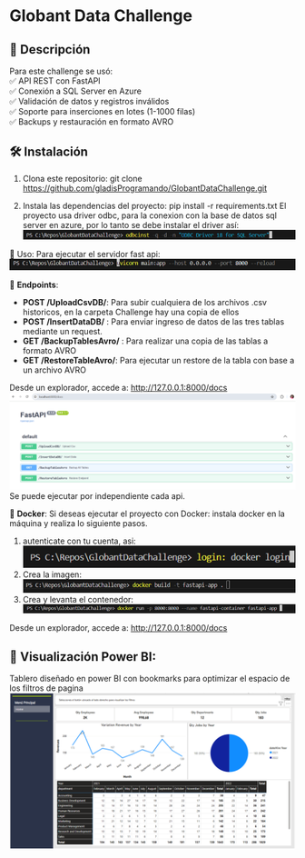 # Globant Data Challenge

## 🚀 Descripción
Para este challenge se usó:  
✅ API REST con FastAPI  
✅ Conexión a SQL Server en Azure  
✅ Validación de datos y registros inválidos  
✅ Soporte para inserciones en lotes (1-1000 filas)  
✅ Backups y restauración en formato AVRO 

## 🛠️ Instalación
1. Clona este repositorio:
   git clone https://github.com/gladisProgramando/GlobantDataChallenge.git

2. Instala las dependencias del proyecto:
pip install -r requirements.txt
El proyecto usa driver odbc, para la conexion con la base de datos sql server en azure, por lo tanto se debe instalar el driver así:
![alt text](/images/image-2.png)

🚀 Uso:
Para ejecutar el servidor fast api:
![ejecuta la siguiente línea:](/images/image.png)

📡 **Endpoints**:
- **POST /UploadCsvDB/**: Para subir cualquiera de los archivos .csv historicos, en la carpeta Challenge hay una copia de ellos
- **POST /InsertDataDB/** : Para enviar ingreso de datos de las tres tablas mediante un request.
- **GET /BackupTablesAvro/** : Para realizar una copia de las tablas a formato AVRO
- **GET /RestoreTableAvro/**: Para ejecutar un restore de la tabla con base a un archivo AVRO


Desde un explorador, accede a: http://127.0.0.1:8000/docs
![alt text](/images/image-6.png)
Se puede ejecutar por independiente cada api.

🐳 **Docker**:
Si deseas ejecutar el proyecto con Docker:
instala docker en la máquina y realiza lo siguiente pasos.
1. autenticate con tu cuenta, asi:
![alt text](/images/image-1.png)
2. Crea la imagen:
![alt text](/images/image-3.png)
3. Crea y levanta el contenedor:
![alt text](/images/image-4.png)

Desde un explorador, accede a: http://127.0.0.1:8000/docs

## 🎇 Visualización Power BI:
Tablero diseñado en power BI con bookmarks para optimizar el espacio de los filtros de pagina
![alt text](/images/image-7.png)